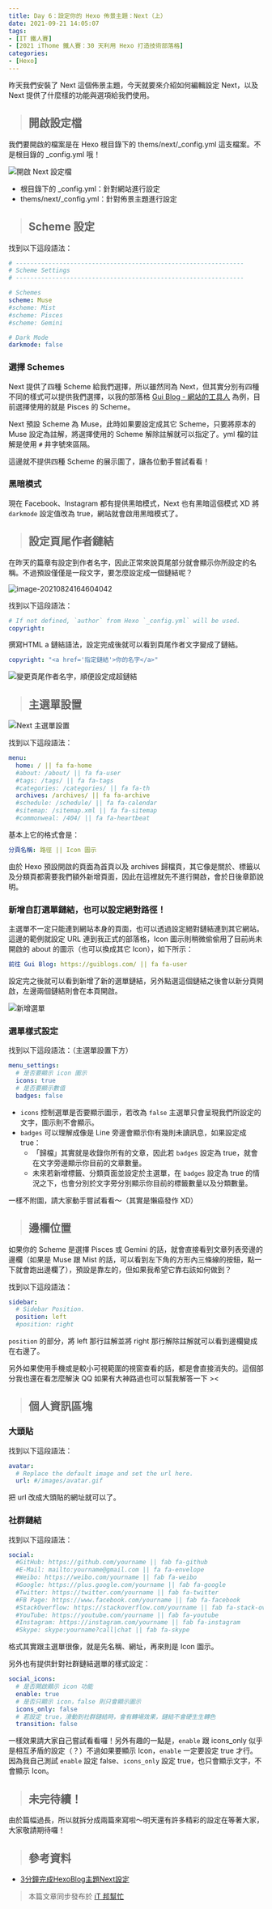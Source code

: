 ```yaml
---
title: Day 6：設定你的 Hexo 佈景主題：Next（上）
date: 2021-09-21 14:05:07
tags:
- [IT 鐵人賽]
- [2021 iThome 鐵人賽：30 天利用 Hexo 打造技術部落格]
categories:
- [Hexo]
---
```


昨天我們安裝了 Next 這個佈景主題，今天就要來介紹如何編輯設定 Next，以及 Next 提供了什麼樣的功能與選項給我們使用。

<!-- more -->

> ## 開啟設定檔

我們要開啟的檔案是在 Hexo 根目錄下的 thems/next/_config.yml 這支檔案。不是根目錄的 _config.yml 哦！

![開啟 Next 設定檔](https://img.guiblogs.com/hexo30-6/config-yml.jpg)

* 根目錄下的 _config.yml：針對網站進行設定
* thems/next/_config.yml：針對佈景主題進行設定

> ## Scheme 設定

找到以下這段語法：

``` yml
# ---------------------------------------------------------------
# Scheme Settings
# ---------------------------------------------------------------

# Schemes
scheme: Muse
#scheme: Mist
#scheme: Pisces
#scheme: Gemini

# Dark Mode
darkmode: false
```

### 選擇 Schemes

Next 提供了四種 Scheme 給我們選擇，所以雖然同為 Next，但其實分別有四種不同的樣式可以提供我們選擇，以我的部落格 [Gui Blog - 網站的工具人](https://guiblogs.com/) 為例，目前選擇使用的就是 Pisces 的 Scheme。

Next 預設 Scheme 為 Muse，此時如果要設定成其它 Scheme，只要將原本的 Muse 設定為註解，將選擇使用的 Scheme 解除註解就可以指定了。yml 檔的註解是使用 `#` 井字號來區隔。

這邊就不提供四種 Scheme 的展示圖了，讓各位動手嘗試看看！

### 黑暗模式

現在 Facebook、Instagram 都有提供黑暗模式，Next 也有黑暗這個模式 XD 將 `darkmode` 設定值改為 true，網站就會啟用黑暗模式了。

> ## 設定頁尾作者鏈結

在昨天的篇章有設定到作者名字，因此正常來說頁尾部分就會顯示你所設定的名稱。不過預設僅僅是一段文字，要怎麼設定成一個鏈結呢？

![image-20210824164604042](https://img.guiblogs.com/hexo30-6/footer-author-text.jpg)

找到以下這段語法：

``` yml
# If not defined, `author` from Hexo `_config.yml` will be used.
copyright:
```

撰寫HTML a 鏈結語法，設定完成後就可以看到頁尾作者文字變成了鏈結。

``` yml
copyright: "<a href='指定鏈結'>你的名字</a>"
```

![變更頁尾作者名字，順便設定成超鏈結](https://img.guiblogs.com/hexo30-6/footer-author-link.jpg)

> ## 主選單設置

![Next 主選單設置](https://img.guiblogs.com/hexo30-6/nav-item.jpg)

找到以下這段語法：

``` yml
menu:
  home: / || fa fa-home
  #about: /about/ || fa fa-user
  #tags: /tags/ || fa fa-tags
  #categories: /categories/ || fa fa-th
  archives: /archives/ || fa fa-archive
  #schedule: /schedule/ || fa fa-calendar
  #sitemap: /sitemap.xml || fa fa-sitemap
  #commonweal: /404/ || fa fa-heartbeat
```

基本上它的格式會是：

``` yml
分頁名稱: 路徑 || Icon 圖示
```

由於 Hexo 預設開啟的頁面為首頁以及 archives 歸檔頁，其它像是關於、標籤以及分類頁都需要我們額外新增頁面，因此在這裡就先不進行開啟，會於日後章節說明。

### 新增自訂選單鏈結，也可以設定絕對路徑！

主選單不一定只能連到網站本身的頁面，也可以透過設定絕對鏈結連到其它網站。這邊的範例就設定 URL 連到我正式的部落格，Icon 圖示則稍微偷偷用了目前尚未開啟的 about 的圖示（也可以換成其它 Icon），如下所示：

``` yml
前往 Gui Blog: https://guiblogs.com/ || fa fa-user
```

設定完之後就可以看到新增了新的選單鏈結，另外點選這個鏈結之後會以新分頁開啟，左邊兩個鏈結則會在本頁開啟。

![新增選單](https://img.guiblogs.com/hexo30-6/add-item-link.jpg)

### 選單樣式設定

找到以下這段語法：（主選單設置下方）

``` yml
menu_settings:
  # 是否要顯示 icon 圖示
  icons: true
  # 是否要顯示數值
  badges: false
```

* `icons` 控制選單是否要顯示圖示，若改為 `false` 主選單只會呈現我們所設定的文字，圖示則不會顯示。
* `badges` 可以理解成像是 Line 旁邊會顯示你有幾則未讀訊息，如果設定成 true：
  * 「歸檔」其實就是收錄你所有的文章，因此若 `badges` 設定為 true，就會在文字旁邊顯示你目前的文章數量。
  * 未來若新增標籤、分類頁面並設定於主選單，在 `badges` 設定為 true 的情況之下，也會分別於文字旁分別顯示你目前的標籤數量以及分類數量。

一樣不附圖，請大家動手嘗試看看～（其實是懶癌發作 XD）

> ## 邊欄位置

如果你的 Scheme 是選擇 Pisces 或 Gemini 的話，就會直接看到文章列表旁邊的邊欄（如果是 Muse 跟 Mist 的話，可以看到左下角的方形內三條線的按鈕，點一下就會跑出邊欄了），預設是靠左的，但如果我希望它靠右該如何做到？

找到以下這段語法：

``` yml
sidebar:
  # Sidebar Position.
  position: left
  #position: right
```

`position` 的部分，將 left 那行註解並將 right 那行解除註解就可以看到邊欄變成在右邊了。

另外如果使用手機或是較小可視範圍的視窗查看的話，都是會直接消失的。這個部分我也還在看怎麼解決 QQ 如果有大神路過也可以幫我解答一下 ><

> ## 個人資訊區塊

### 大頭貼

找到以下這段語法：

``` yml
avatar:
  # Replace the default image and set the url here.
  url: #/images/avatar.gif
```

把 url 改成大頭貼的網址就可以了。

### 社群鏈結

找到以下這段語法：

``` yml
social:
  #GitHub: https://github.com/yourname || fab fa-github
  #E-Mail: mailto:yourname@gmail.com || fa fa-envelope
  #Weibo: https://weibo.com/yourname || fab fa-weibo
  #Google: https://plus.google.com/yourname || fab fa-google
  #Twitter: https://twitter.com/yourname || fab fa-twitter
  #FB Page: https://www.facebook.com/yourname || fab fa-facebook
  #StackOverflow: https://stackoverflow.com/yourname || fab fa-stack-overflow
  #YouTube: https://youtube.com/yourname || fab fa-youtube
  #Instagram: https://instagram.com/yourname || fab fa-instagram
  #Skype: skype:yourname?call|chat || fab fa-skype
```

格式其實跟主選單很像，就是先名稱、網址，再來則是 Icon 圖示。

另外也有提供針對社群鏈結選單的樣式設定：

``` yml
social_icons:
  # 是否開啟顯示 icon 功能
  enable: true
  # 是否只顯示 icon，false 則只會顯示圖示
  icons_only: false
  # 若設定 true，滑動到社群鏈結時，會有轉場效果，鏈結不會硬生生轉色
  transition: false
```

一樣效果請大家自己嘗試看看囉！另外有趣的一點是，`enable` 跟 icons_only 似乎是相互矛盾的設定（？）不過如果要顯示 Icon，`enable` 一定要設定 true 才行。因為我自己測試 `enable` 設定 false、`icons_only` 設定 true，也只會顯示文字，不會顯示 Icon。

> ## 未完待續！

由於篇幅過長，所以就拆分成兩篇來寫啦～明天還有許多精彩的設定在等著大家，大家敬請期待囉！

> ## 參考資料

* [3分鐘完成HexoBlog主題Next設定](https://tiida54.github.io/2018/01/05/3%E5%88%86%E9%90%98%E5%AE%8C%E6%88%90HexoBlog%E4%B8%BB%E9%A1%8CNext%E8%A8%AD%E5%AE%9A/)

> 本篇文章同步發布於 [iT 邦幫忙](https://ithelp.ithome.com.tw/articles/10269050)